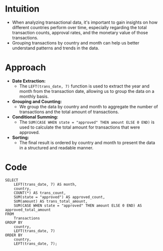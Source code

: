 # Intuition
- When analyzing transactional data, it's important to gain insights on how different countries perform over time, especially regarding the total transaction counts, approval rates, and the monetary value of those transactions.
- Grouping transactions by country and month can help us better understand patterns and trends in the data.
<!-- Describe your first thoughts on how to solve this problem. -->

# Approach
- **Date Extraction:**
  - The `LEFT(trans_date, 7)` function is used to extract the year and month from the transaction date, allowing us to group the data on a monthly basis.
- **Grouping and Counting:**
  - We group the data by country and month to aggregate the number of transactions and the total amount of transactions.
- **Conditional Summing:**
  - The `SUM(CASE WHEN state = "approved" THEN amount ELSE 0 END)` is used to calculate the total amount for transactions that were approved.
- **Sorting:**
  - The final result is ordered by country and month to present the data in a structured and readable manner.
<!-- Describe your approach to solving the problem. -->

# Code
```
SELECT
    LEFT(trans_date, 7) AS month,
    country,
    COUNT(*) AS trans_count,
    SUM(state = "approved") AS approved_count,
    SUM(amount) AS trans_total_amount,
    SUM(CASE WHEN state = "approved" THEN amount ELSE 0 END) AS approved_total_amount
FROM
    Transactions
GROUP BY
    country,
    LEFT(trans_date, 7)
ORDER BY
    country,
    LEFT(trans_date, 7);

```